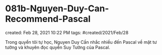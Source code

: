 # 081b-Nguyen-Duy-Can-Recommend-Pascal

created: Feb 28, 2021 10:22 PM
tags: #created/2021/Feb/28

Trong quyển tôi tự học, Nguyen Duy Cần nhắc nhiều đến Pascal về mặt tư tưởng và khuyên đọc quyển Suy Tưởng của Pascal.